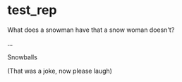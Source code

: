 # test_rep

What does a snowman have that a snow woman doesn't?

...

Snowballs

(That was a joke, now please laugh)
